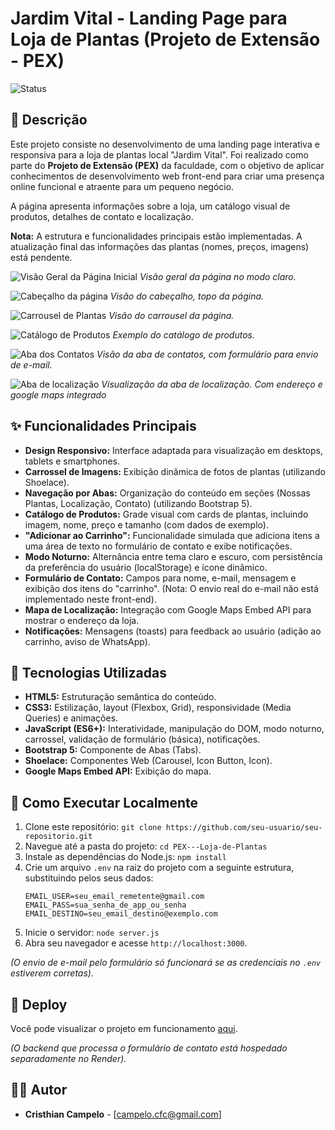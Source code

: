 # Jardim Vital - Landing Page para Loja de Plantas (Projeto de Extensão - PEX)

![Status](https://img.shields.io/badge/Status-Em%20Desenvolvimento-yellow)

## 📝 Descrição

Este projeto consiste no desenvolvimento de uma landing page interativa e responsiva para a loja de plantas local "Jardim Vital". Foi realizado como parte do **Projeto de Extensão (PEX)** da faculdade, com o objetivo de aplicar conhecimentos de desenvolvimento web front-end para criar uma presença online funcional e atraente para um pequeno negócio.

A página apresenta informações sobre a loja, um catálogo visual de produtos, detalhes de contato e localização.

**Nota:** A estrutura e funcionalidades principais estão implementadas. A atualização final das informações das plantas (nomes, preços, imagens) está pendente.

<!-- Adicionando Screenshots -->

![Visão Geral da Página Inicial](screenshots/paginaCompleta.jpg)
*Visão geral da página no modo claro.*

![Cabeçalho da página](screenshots/Cabecalho.jpg)
*Visão do cabeçalho, topo da página.*

![Carrousel de Plantas](screenshots/carrousel.jpg)
*Visão do carrousel da página.*

![Catálogo de Produtos](screenshots/catalogoDePlantas.jpg)
*Exemplo do catálogo de produtos.*

![Aba dos Contatos](screenshots/Contatos.jpg)
*Visão da aba de contatos, com formulário para envio de e-mail.*

![Aba de localização](screenshots/localizacao.jpg)
*Visualização da aba de localização. Com endereço e google maps integrado*



<!-- Fim dos Screenshots -->

## ✨ Funcionalidades Principais

*   **Design Responsivo:** Interface adaptada para visualização em desktops, tablets e smartphones.
*   **Carrossel de Imagens:** Exibição dinâmica de fotos de plantas (utilizando Shoelace).
*   **Navegação por Abas:** Organização do conteúdo em seções (Nossas Plantas, Localização, Contato) (utilizando Bootstrap 5).
*   **Catálogo de Produtos:** Grade visual com cards de plantas, incluindo imagem, nome, preço e tamanho (com dados de exemplo).
*   **"Adicionar ao Carrinho":** Funcionalidade simulada que adiciona itens a uma área de texto no formulário de contato e exibe notificações.
*   **Modo Noturno:** Alternância entre tema claro e escuro, com persistência da preferência do usuário (localStorage) e ícone dinâmico.
*   **Formulário de Contato:** Campos para nome, e-mail, mensagem e exibição dos itens do "carrinho". (Nota: O envio real do e-mail não está implementado neste front-end).
*   **Mapa de Localização:** Integração com Google Maps Embed API para mostrar o endereço da loja.
*   **Notificações:** Mensagens (toasts) para feedback ao usuário (adição ao carrinho, aviso de WhatsApp).

## 🚀 Tecnologias Utilizadas

*   **HTML5:** Estruturação semântica do conteúdo.
*   **CSS3:** Estilização, layout (Flexbox, Grid), responsividade (Media Queries) e animações.
*   **JavaScript (ES6+):** Interatividade, manipulação do DOM, modo noturno, carrossel, validação de formulário (básica), notificações.
*   **Bootstrap 5:** Componente de Abas (Tabs).
*   **Shoelace:** Componentes Web (Carousel, Icon Button, Icon).
*   **Google Maps Embed API:** Exibição do mapa.

## 🔧 Como Executar Localmente


1.  Clone este repositório: `git clone https://github.com/seu-usuario/seu-repositorio.git`
2.  Navegue até a pasta do projeto: `cd PEX---Loja-de-Plantas`
3.  Instale as dependências do Node.js: `npm install`
4.  Crie um arquivo `.env` na raiz do projeto com a seguinte estrutura, substituindo pelos seus dados:
    ```dotenv
    EMAIL_USER=seu_email_remetente@gmail.com
    EMAIL_PASS=sua_senha_de_app_ou_senha
    EMAIL_DESTINO=seu_email_destino@exemplo.com
    ```
5.  Inicie o servidor: `node server.js`
6.  Abra seu navegador e acesse `http://localhost:3000`.

*(O envio de e-mail pelo formulário só funcionará se as credenciais no `.env` estiverem corretas).*

## 🔗 Deploy

Você pode visualizar o projeto em funcionamento [aqui](https://kriskinze.github.io/PEX-Loja-de-Plantas/). <!-- SUBSTITUA pela sua URL do GitHub Pages -->

*(O backend que processa o formulário de contato está hospedado separadamente no Render).*

## 👨‍💻 Autor

*   **Cristhian Campelo** - [campelo.cfc@gmail.com]
